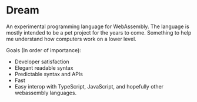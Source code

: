 # Dream

An experimental programming language for WebAssembly. The language is mostly intended
to be a pet project for the years to come. Something to help me understand how computers
work on a lower level.

Goals (In order of importance):
- Developer satisfaction
- Elegant readable syntax
- Predictable syntax and APIs
- Fast
- Easy interop with TypeScript, JavaScript, and hopefully other webassembly languages.
